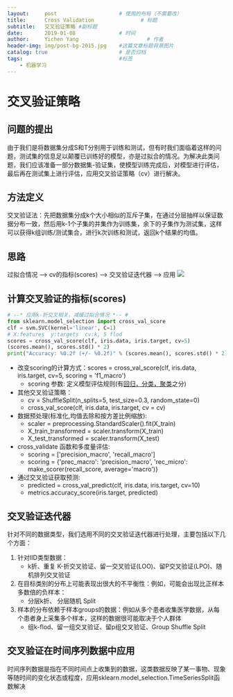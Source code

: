 ```yaml
---
layout:     post                    # 使用的布局（不需要改）
title:      Cross Validation               # 标题 
subtitle:   交叉验证策略 #副标题
date:       2019-01-08              # 时间
author:     Yichen Yang                      # 作者
header-img: img/post-bg-2015.jpg    #这篇文章标题背景图片
catalog: true                       # 是否归档
tags:                               #标签
    - 机器学习
---
```


# 交叉验证策略
## 问题的提出
由于我们是将数据集分成S和T分别用于训练和测试，但有时我们面临着这样的问题，测试集的信息足以颠覆已训练好的模型，亦是过拟合的情况。为解决此类问题，我们应该准备一部分数据集-验证集，使模型训练完成后，对模型进行评估，最后再在测试集上进行评估，应用交叉验证策略（cv）进行解决。
## 方法定义
交叉验证法：先把数据集分成k个大小相似的互斥子集，在通过分层抽样以保证数据分布一致，然后用k-1个子集的并集作为训练集，余下的子集作为测试集，这样可以获得k组训练/测试集合，进行k次训练和测试，返回k个结果的均值。
## 思路
过拟合情况 --> cv的指标(scores) --> 交叉验证迭代器 --> 应用
![](https://ws2.sinaimg.cn/large/006tNc79ly1fzq3s6qgkaj31e40oh0un.jpg)
## 计算交叉验证的指标(scores)
``` python
# --* 应用k-折交叉相关，减缓过拟合情况 *-- # 
from sklearn.model_selection import cross_val_score
clf = svm.SVC(kernel='linear', C=1)
# X:features  y:targets  cv:k, 5 flod
scores = cross_val_score(clf, iris.data, iris.target, cv=5)
(scores.mean(), scores.std() * 2)
print("Accuracy: %0.2f (+/- %0.2f)" % (scores.mean(), scores.std() * 2))
```
* 改变scoring的计算方式：scores = cross_val_score(clf, iris.data, iris.target, cv=5, scoring = 'f1_macro')
	* scoring 参数: 定义模型评估规则(有[回归，分类，聚类](http://sklearn.apachecn.org/cn/0.19.0/modules/model_evaluation.html#scoring-parameter)之分)
* 其他交叉验证策略：
	* cv = ShuffleSplit(n_splits=5, test_size=0.3, random_state=0)
	* cross_val_score(clf, iris.data, iris.target, cv = cv)
* 数据预处理(标准化,均值去除和按方差比例缩放):
	* scaler = preprocessing.StandardScaler().fit(X_train)
	* X_train_transformed = scaler.transform(X_train)
	* X_test_transformed = scaler.transform(X_test)
* cross_validate 函数和多度量评估:
	* scoring = ['precision_macro', 'recall_macro']
	* scoring = {'prec_macro': 'precision_macro', 'rec_micro': make_scorer(recall_score, average='macro')}
* 通过交叉验证获取预测:
	* predicted = cross_val_predict(clf, iris.data, iris.target, cv=10)
	* metrics.accuracy_score(iris.target, predicted) 
## 交叉验证迭代器
针对不同的数据类型，我们选用不同的交叉验证迭代器进行处理，主要包括以下几个方面：
1. 针对IID类型数据：
	* k折、重复 K-折交叉验证、留一交叉验证(LOO)、留P交叉验证(LPO)、随机排列交叉验证
2. 在目标类别的分布上可能表现出很大的不平衡性：例如，可能会出现比正样本多数倍的负样本：
	* 分层k折、 分层随机 Split
 3. 样本的分布依赖于样本groups的数据：例如从多个患者收集医学数据，从每个患者身上采集多个样本，这样的数据很可能取决于个人群体
	* 组k-flod、留一组交叉验证、留p组交叉验证、Group Shuffle Split
## 交叉验证在时间序列数据中应用
时间序列数据是指在不同时间点上收集到的数据，这类数据反映了某一事物、现象等随时间的变化状态或程度，应用sklearn.model_selection.TimeSeriesSplit函数解决



























